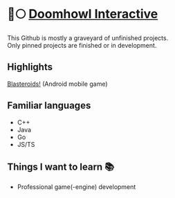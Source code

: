 # 🐺🌕 [Doomhowl Interactive](https://doomhowl-interactive.com)

This Github is mostly a graveyard of unfinished projects.<br/>
Only pinned projects are finished or in development.

## Highlights
[Blasteroids!](https://play.google.com/store/apps/details?id=com.doomhowl.blasteroids) (Android mobile game)

## Familiar languages
- C++
- Java
- Go
- JS/TS

## Things I want to learn 📚
- Professional game(-engine) development
